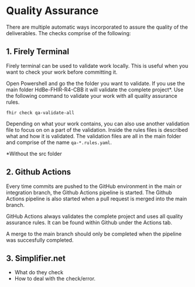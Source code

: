 # Quality Assurance 

There are multiple automatic ways incorporated to assure the quality of the deliverables. The checks comprise of the following:
## 1. Firely Terminal

Firely terminal can be used to validate work locally. This is useful when you want to check your work before committing it.

Open Powershell and go the the folder you want to validate. If you use the main folder HdBe-FHIR-R4-CBB it will validate the complete project*. Use the following command to validate your work with all quality assurance rules.

```
fhir check qa-validate-all
```

Depending on what your work contains, you can also use another validation file to focus on on a part of the validation. Inside the rules files is described what and how it is validated. The validation files are all in the main folder and comprise of the name `qa-*.rules.yaml`.

*Without the src folder


## 2. Github Actions

Every time commits are pushed to the GitHub environment in the main or integration branch, the Github Actions pipeline is started. The Github Actions pipeline is also started when a pull request is merged into the main branch.

GitHub Actions always validates the complete project and uses all quality assurance rules. 
It can be found within Github under the Actions tab. 

A merge to the main branch should only be completed when the pipeline was succesfully completed.


## 3. Simplifier.net





- What do they check
- How to deal with the check/error.